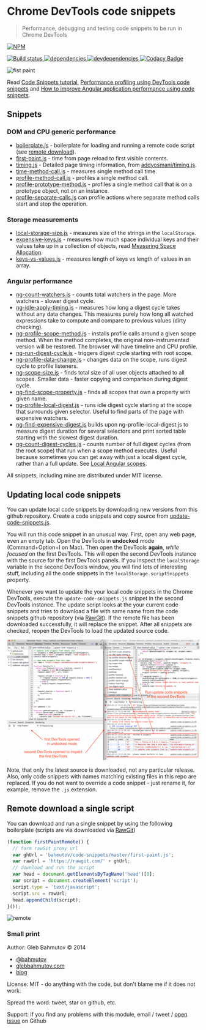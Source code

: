 # Chrome DevTools code snippets

> Performance, debugging and testing code snippets to be run in Chrome DevTools

[![NPM][code-snippets-icon] ][code-snippets-url]

[![Build status][code-snippets-ci-image] ][code-snippets-ci-url]
[![dependencies][code-snippets-dependencies-image] ][code-snippets-dependencies-url]
[![devdependencies][code-snippets-devdependencies-image] ][code-snippets-devdependencies-url]
[![Codacy Badge][code-snippets-codacy-image] ][code-snippets-codacy-url]

[code-snippets-icon]: https://nodei.co/npm/code-snippets.png?downloads=true
[code-snippets-url]: https://npmjs.org/package/code-snippets
[code-snippets-ci-image]: https://travis-ci.org/bahmutov/code-snippets.png?branch=master
[code-snippets-ci-url]: https://travis-ci.org/bahmutov/code-snippets
[code-snippets-dependencies-image]: https://david-dm.org/bahmutov/code-snippets.png
[code-snippets-dependencies-url]: https://david-dm.org/bahmutov/code-snippets
[code-snippets-devdependencies-image]: https://david-dm.org/bahmutov/code-snippets/dev-status.png
[code-snippets-devdependencies-url]: https://david-dm.org/bahmutov/code-snippets#info=devDependencies
[code-snippets-codacy-image]: https://www.codacy.com/project/badge/99acaf40b1f1483c80016eb31fbaef49
[code-snippets-codacy-url]: https://www.codacy.com/public/bahmutov/code-snippets.git

![fist paint](https://raw.githubusercontent.com/bahmutov/code-snippets/master/first-paint-code-snippet.png)

Read [Code Snippets tutorial][1],
[Performance profiling using DevTools code snippets][2] and
[How to improve Angular application performance using code snippets][3].

## Snippets

### DOM and CPU generic performance

* [boilerplate.js](boilerplate.js) - boilerplate for loading and running a remote code script 
(see [remote download](#remote-download)).
* [first-paint.js](first-paint.js) - time from page reload to first visible contents.
* [timing.js](timing.js) - Detailed page timing information, 
from [addyosmani/timing.js](https://github.com/addyosmani/timing.js).
* [time-method-call.js](time-method-call.js) - measures single method call time.
* [profile-method-call.js](profile-method-call.js) - profiles a single method call.
* [profile-prototype-method.js](profile-prototype-method.js) - profiles a single method call 
that is on a prototype object, not on an instance.
* [profile-separate-calls.js](profile-separate-calls.js) can profile actions where separate
method calls start and stop the operation.

### Storage measurements

* [local-storage-size.js](local-storage-size.js) - measures size of the strings in the `localStorage`.
* [expensive-keys.js](expensive-keys.js) - measures how much space individual keys and their values
take up in a collection of objects, read [Measuring Space Allocation][measure].
* [keys-vs-values.js](keys-vs-values.js) - measures length of keys vs length of values in an array.

### Angular performance

* [ng-count-watchers.js](ng-count-watchers.js) - counts total watchers in the page. 
More watchers - slower digest cycle.
* [ng-idle-apply-timing.js](ng-idle-apply-timing.js) - measures how long a digest cycle takes without 
any data changes. This measures purely how long all watched expressions take to compute and compare
to previous values (dirty checking).
* [ng-profile-scope-method.js](ng-profile-scope-method.js) - installs profile calls around a given
scope method. When the method completes, the original non-instrumented version will be restored.
The browser will have timeline and CPU profile.
* [ng-run-digest-cycle.js](ng-run-digest-cycle.js) - triggers digest cycle starting with root scope.
* [ng-profile-data-change.js](ng-profile-data-change.js) - changes data on the scope, runs digest cycle
to profile listeners.
* [ng-scope-size.js](ng-scope-size.js) - finds total size of all user objects attached to all scopes.
Smaller data - faster copying and comparison during digest cycle.
* [ng-find-scope-property.js](ng-find-scope-property.js) - finds all scopes that own a property
with given name.
* [ng-profile-local-digest.js](ng-profile-local-digest.js) - runs idle digest cycle starting at the scope
that surrounds given selector. Useful to find parts of the page with expensive watchers.
* [ng-find-expensive-digest.js](ng-find-expensive-digest.js) builds upon ng-profile-local-digest.js to measure
digest duration for several selectors and print sorted table starting with the slowest digest duration.
* [ng-count-digest-cycles.js](ng-count-digest-cycles.js) - counts number of full digest cycles (from the root scope)
that run when a scope method executes. Useful because sometimes you can get away with just a local digest
cycle, rather than a full update. See [Local Angular scopes](http://glebbahmutov.com/blog/local-angular-scopes/).

All snippets, including mine are distributed under MIT license.

## Updating local code snippets

You can update local code snippets by downloading new versions from this github repository.
Create a code snippets and copy source from [update-code-snippets.js](update-code-snippets.js). 

You will run this code snippet in an unusual way. First, open any web page, even an empty tab.
Open the DevTools in **undocked** mode (Command+Option+I on Mac). Then open the DevTools **again**, 
*while focused* on the first DevTools. This will open the second DevTools instance with the source for the
first DevTools panels. If you inspect the `localStorage` variable in the second DevTools window, you will
find lots of interesting stuff, including all the code snippets in the `localStorage.scriptSnippets` property.

Whenever you want to update the your local code snippets in the Chrome DevTools, execute the `update-code-snippets.js`
snippet in the second DevTools instance. The update script looks at the your current code snippets and 
tries to download a file with same name from the code snippets github repository (via [RawGit][RawGit]). 
If the remote file has been downloaded successfully, it will replace the snippet. 
After all snippets are checked, reopen the DevTools to load the updated source code.

![update code snippets](images/update-code-snippets.png)

Note, that only the latest source is downloaded, not any particular release.
Also, only code snippets with names matching existing files in this repo are replaced. If you do not
want to override a code snippet - just rename it, for example, remove the `.js` extension.

## Remote download a single script

You can download and run a single snippet by using the following boilerplate 
(scripts are via downloaded via [RawGit][RawGit])

```js
(function firstPaintRemote() {
  // form rawGit proxy url
  var ghUrl = 'bahmutov/code-snippets/master/first-paint.js';
  var rawUrl = 'https://rawgit.com/' + ghUrl;
  // download and run the script
  var head = document.getElementsByTagName('head')[0];
  var script = document.createElement('script');
  script.type = 'text/javascript';
  script.src = rawUrl;
  head.appendChild(script);
}());
```

![remote](https://raw.githubusercontent.com/bahmutov/code-snippets/master/first-paint-code-snippet-remote.png)

### Small print

Author: Gleb Bahmutov &copy; 2014

* [@bahmutov](https://twitter.com/bahmutov)
* [glebbahmutov.com](http://glebbahmutov.com)
* [blog](http://glebbahmutov.com/blog/)

License: MIT - do anything with the code, but don't blame me if it does not work.

Spread the word: tweet, star on github, etc.

Support: if you find any problems with this module, email / tweet /
[open issue](https://github.com/bahmutov/code-snippets/issues?state=open) on Github

[1]: http://glebbahmutov.com/blog/chrome-dev-tools-code-snippets/
[2]: http://glebbahmutov.com/blog/performance-profiling-using-devtools-code-snippets/
[3]: http://glebbahmutov.com/blog/improving-angular-web-app-performance-example/
[measure]: http://glebbahmutov.com/blog/measure-space-allocation/
[RawGit]: https://rawgit.com/

